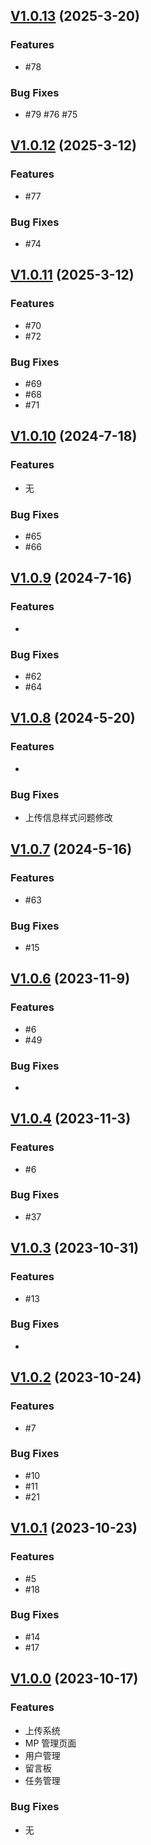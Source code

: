 ## [V1.0.13](http://109.14.20.46:8099/ux/AdvancedSvelte/-/releases/V1.0.13) (2025-3-20)

### Features

- #78

### Bug Fixes

- #79 #76 #75

## [V1.0.12](http://109.14.20.46:8099/ux/AdvancedSvelte/-/releases/V1.0.12) (2025-3-12)

### Features

- #77

### Bug Fixes

- #74

## [V1.0.11](http://109.14.20.46:8099/ux/AdvancedSvelte/-/releases/V1.0.11) (2025-3-12)

### Features

- #70
- #72

### Bug Fixes

- #69
- #68
- #71

## [V1.0.10](http://109.14.20.46:8099/ux/AdvancedSvelte/-/releases/V1.0.10) (2024-7-18)

### Features

- 无

### Bug Fixes

- #65
- #66

## [V1.0.9](http://109.14.20.46:8099/ux/AdvancedSvelte/-/releases/V1.0.9) (2024-7-16)

### Features

-

### Bug Fixes

- #62
- #64

## [V1.0.8](http://109.14.20.46:8099/ux/AdvancedSvelte/-/releases/V1.0.8) (2024-5-20)

### Features

-

### Bug Fixes

- 上传信息样式问题修改

## [V1.0.7](http://109.14.20.46:8099/ux/AdvancedSvelte/-/releases/v1.0.7) (2024-5-16)

### Features

- #63

### Bug Fixes

- #15

## [V1.0.6](https://github.com/imc-ux/AdvancedSvelte/releases/tag/v1.0.6) (2023-11-9)

### Features

- #6
- #49

### Bug Fixes

-

## [V1.0.4](https://github.com/imc-ux/AdvancedSvelte/releases/tag/v1.0.4) (2023-11-3)

### Features

- #6

### Bug Fixes

- #37

## [V1.0.3](https://github.com/imc-ux/AdvancedSvelte/releases/tag/v1.0.3) (2023-10-31)

### Features

- #13

### Bug Fixes

-

## [V1.0.2](https://github.com/imc-ux/AdvancedSvelte/releases/tag/v1.0.2) (2023-10-24)

### Features

- #7

### Bug Fixes

- #10
- #11
- #21

## [V1.0.1](https://github.com/imc-ux/AdvancedSvelte/releases/tag/v1.0.1) (2023-10-23)

### Features

- #5
- #18

### Bug Fixes

- #14
- #17

## [V1.0.0](https://github.com/imc-ux/AdvancedSvelte/releases/tag/v1.0.0) (2023-10-17)

### Features

- 上传系统
- MP 管理页面
- 用户管理
- 留言板
- 任务管理

### Bug Fixes

- 无

